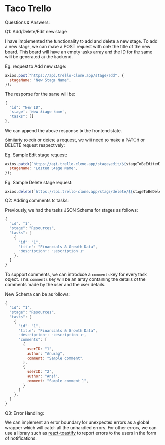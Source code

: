 # Taco Trello

Questions & Answers:

Q1: Add/Delete/Edit new stage

I have implemented the functionality to add and delete a new stage.
To add a new stage, we can make a POST request with only the title of the new board. This board will have an empty tasks array and the ID for the same will be generated at the backend.

Eg. request to Add new stage:

```js
axios.post("https://api.trello-clone.app/stage/add", {
  stageName: "New Stage Name",
});
```

The response for the same will be:

```js
{
  "id": "New ID",
  "stage": "New Stage Name",
  "tasks": []
},
```

We can append the above response to the frontend state.

Similarly to edit or delete a request, we will need to make a PATCH or DELETE request respectively:

Eg. Sample Edit stage request:

```js
axios.patch(`https://api.trello-clone.app/stage/edit/${stageToBeEditedID}`, {
  stageName: "Edited Stage Name",
});
```

Eg. Sample Delete stage request:

```js
axios.delete(`https://api.trello-clone.app/stage/delete/${stageToBeDeletedID}`);
```

Q2: Adding comments to tasks:

Previously, we had the tasks JSON Schema for stages as follows:

```js
{
  "id": "1",
  "stage": "Resources",
  "tasks": [
    {
      "id": "1",
      "title": "Financials & Growth Data",
      "description": "Description 1"
    },
  ]
}
```

To support comments, we can introduce a `comments` key for every task object. This `comments` key will be an array containing the details of the comments made by the user and the user details.

New Schema can be as follows:

```js
{
  "id": "1",
  "stage": "Resources",
  "tasks": [
    {
      "id": "1",
      "title": "Financials & Growth Data",
      "description": "Description 1",
      "comments": [
        {
          userID: "1",
          author: "Anurag",
          comment: "Sample comment",
        },
        {
          userID: "2",
          author: "Ansh",
          comment: "Sample comment 1",
        }
      ]
    },
  ]
}
```

Q3: Error Handling:

We can implement an error boundary for unexpected errors as a global wrapper which will catch all the unhandled errors. For other errors, we can use a library such as [react-toastify](https://www.npmjs.com/package/react-toastify) to report errors to the users in the form of notifications.
